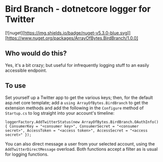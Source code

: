 Bird Branch - dotnetcore logger for Twitter
===========================================
[![nuget][https://img.shields.io/badge/nuget-v5.3.0-blue.svg]][https://www.nuget.org/packages/ArrayOfBytes.BirdBranch/1.0.0]

Who would do this?
------------------
Yes, it's a bit crazy; but useful for infrequently logging stuff to an easily accessible endpoint.

To use
------
Set yourself up a Twitter app to get the various keys; then, for the default asp.net core template;
add a `using ArrayOfBytes.BirdBranch` to get the extension methods and add the following in the
`Configure` method of `Startup.cs` to log straight into your account's timeline:

`loggerFactory.AddTwitterStatus(new ArrayOfBytes.BirdBranch.OAuthInfo()
            {
                ConsumerKey = "<consumer key>",
                ConsumerSecret = "<consumer secret>",
                AccessToken = "<access token>",
                AccessSecret = "<access secret>"
            });`

You can also direct message a user from your selected account, using the `AddTwitterDirectMessage` overload.
Both functions accept a filter as is usual for logging functions.